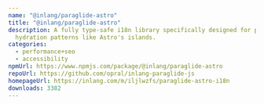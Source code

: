 ```yaml
---
name: "@inlang/paraglide-astro"
title: "@inlang/paraglide-astro"
description: A fully type-safe i18n library specifically designed for partial
  hydration patterns like Astro's islands.
categories:
  - performance+seo
  - accessibility
npmUrl: https://www.npmjs.com/package/@inlang/paraglide-astro
repoUrl: https://github.com/opral/inlang-paraglide-js
homepageUrl: https://inlang.com/m/iljlwzfs/paraglide-astro-i18n
downloads: 3382
---
```

